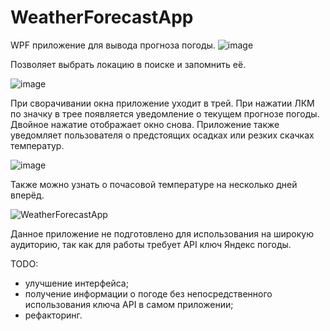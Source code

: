# WeatherForecastApp
WPF приложение для вывода прогноза погоды.
![image](https://user-images.githubusercontent.com/39953109/228231634-e1c1a6e6-a9a9-49b1-80cd-3a750d30c95b.png)

Позволяет выбрать локацию в поиске и запомнить её.

![image](https://user-images.githubusercontent.com/39953109/228231575-0f5e62e4-0db5-4099-a391-96b22c997c4d.png)

При сворачивании окна приложение уходит в трей. При нажатии ЛКМ по значку в трее появляется уведомление о текущем прогнозе погоды. Двойное нажатие отображает окно снова.
Приложение также уведомляет пользователя о предстоящих осадках или резких скачках температур.

![image](https://user-images.githubusercontent.com/39953109/228233247-c49a2e79-caa9-49db-8fb7-a49814763551.png)

Также можно узнать о почасовой температуре на несколько дней вперёд.

![WeatherForecastApp](https://user-images.githubusercontent.com/39953109/228233306-3678f6f7-dbe5-44ab-a67e-4056b3fe1257.gif)

Данное приложение не подготовлено для использования на широкую аудиторию, так как для работы требует API ключ Яндекс погоды.

TODO:
- улучшение интерфейса;
- получение информации о погоде без непосредственного использования ключа API в самом приложении;
- рефакторинг.
